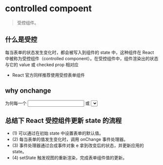 # controlled compoent
> 受控组件。

## 什么是受控
每当表单的状态发生变化时，都会被写入到组件的 state 中，这种组件在
React 中被称为受控组件（controlled component）。在受控组件中，组件渲染出的状态与它的 value
或 checked prop 相对应

- React 官方同样推荐使用受控表单组件

## why onchange
为何每一个 <input> 或 <select> 都要绑定一个 change 事件呢？


## 总结下 React 受控组件更新 state 的流程
- (1) 可以通过在初始 state 中设置表单的默认值。
- (2) 每当表单的值发生变化时，调用 onChange 事件处理器。
- (3) 事件处理器通过合成事件对象 e 拿到改变后的状态，并更新应用的 state。
- (4) setState 触发视图的重新渲染，完成表单组件值的更新。
